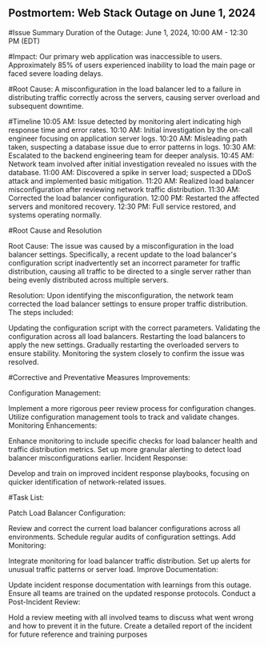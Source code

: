 ## Postmortem: Web Stack Outage on June 1, 2024

#Issue Summary
Duration of the Outage: June 1, 2024, 10:00 AM - 12:30 PM (EDT)

#Impact: Our primary web application was inaccessible to users. Approximately 85% of users experienced inability to load the main page or faced severe loading delays.

#Root Cause: A misconfiguration in the load balancer led to a failure in distributing traffic correctly across the servers, causing server overload and subsequent downtime.

#Timeline
10:05 AM: Issue detected by monitoring alert indicating high response time and error rates.
10:10 AM: Initial investigation by the on-call engineer focusing on application server logs.
10:20 AM: Misleading path taken, suspecting a database issue due to error patterns in logs.
10:30 AM: Escalated to the backend engineering team for deeper analysis.
10:45 AM: Network team involved after initial investigation revealed no issues with the database.
11:00 AM: Discovered a spike in server load; suspected a DDoS attack and implemented basic mitigation.
11:20 AM: Realized load balancer misconfiguration after reviewing network traffic distribution.
11:30 AM: Corrected the load balancer configuration.
12:00 PM: Restarted the affected servers and monitored recovery.
12:30 PM: Full service restored, and systems operating normally.

#Root Cause and Resolution

Root Cause:
The issue was caused by a misconfiguration in the load balancer settings. Specifically, a recent update to the load balancer's configuration script inadvertently set an incorrect parameter for traffic distribution, causing all traffic to be directed to a single server rather than being evenly distributed across multiple servers.

Resolution:
Upon identifying the misconfiguration, the network team corrected the load balancer settings to ensure proper traffic distribution. The steps included:

Updating the configuration script with the correct parameters.
Validating the configuration across all load balancers.
Restarting the load balancers to apply the new settings.
Gradually restarting the overloaded servers to ensure stability.
Monitoring the system closely to confirm the issue was resolved.

#Corrective and Preventative Measures
Improvements:

Configuration Management:

Implement a more rigorous peer review process for configuration changes.
Utilize configuration management tools to track and validate changes.
Monitoring Enhancements:

Enhance monitoring to include specific checks for load balancer health and traffic distribution metrics.
Set up more granular alerting to detect load balancer misconfigurations earlier.
Incident Response:

Develop and train on improved incident response playbooks, focusing on quicker identification of network-related issues.

#Task List:

Patch Load Balancer Configuration:

Review and correct the current load balancer configurations across all environments.
Schedule regular audits of configuration settings.
Add Monitoring:

Integrate monitoring for load balancer traffic distribution.
Set up alerts for unusual traffic patterns or server load.
Improve Documentation:

Update incident response documentation with learnings from this outage.
Ensure all teams are trained on the updated response protocols.
Conduct a Post-Incident Review:

Hold a review meeting with all involved teams to discuss what went wrong and how to prevent it in the future.
Create a detailed report of the incident for future reference and training purposes
